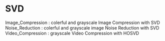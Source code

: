 # SVD
Image_Compression : colerful and grayscale Image Compression with SVD 
Noise_Reduction : colerful and grayscale image Noise Reduction with SVD  
Video_Compression : grayscale Video Compression with HOSVD 
